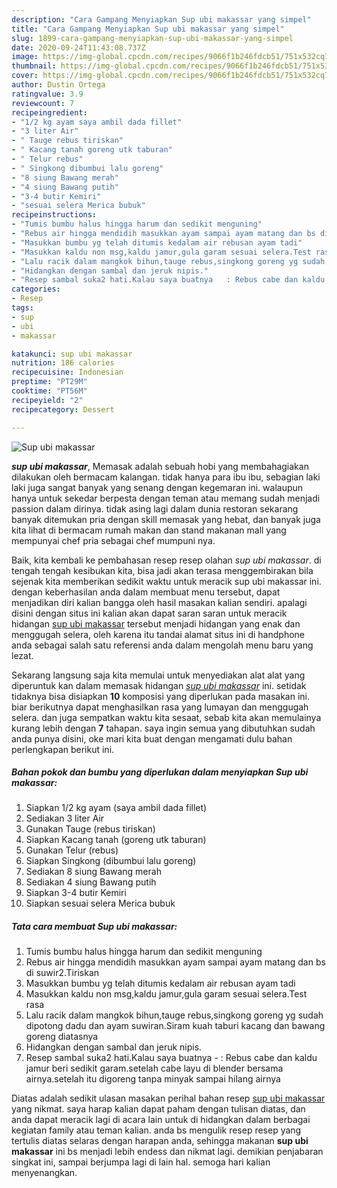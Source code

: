 ```yaml
---
description: "Cara Gampang Menyiapkan Sup ubi makassar yang simpel"
title: "Cara Gampang Menyiapkan Sup ubi makassar yang simpel"
slug: 1899-cara-gampang-menyiapkan-sup-ubi-makassar-yang-simpel
date: 2020-09-24T11:43:08.737Z
image: https://img-global.cpcdn.com/recipes/9066f1b246fdcb51/751x532cq70/sup-ubi-makassar-foto-resep-utama.jpg
thumbnail: https://img-global.cpcdn.com/recipes/9066f1b246fdcb51/751x532cq70/sup-ubi-makassar-foto-resep-utama.jpg
cover: https://img-global.cpcdn.com/recipes/9066f1b246fdcb51/751x532cq70/sup-ubi-makassar-foto-resep-utama.jpg
author: Dustin Ortega
ratingvalue: 3.9
reviewcount: 7
recipeingredient:
- "1/2 kg ayam saya ambil dada fillet"
- "3 liter Air"
- " Tauge rebus tiriskan"
- " Kacang tanah goreng utk taburan"
- " Telur rebus"
- " Singkong dibumbui lalu goreng"
- "8 siung Bawang merah"
- "4 siung Bawang putih"
- "3-4 butir Kemiri"
- "sesuai selera Merica bubuk"
recipeinstructions:
- "Tumis bumbu halus hingga harum dan sedikit menguning"
- "Rebus air hingga mendidih masukkan ayam sampai ayam matang dan bs di suwir2.Tiriskan"
- "Masukkan bumbu yg telah ditumis kedalam air rebusan ayam tadi"
- "Masukkan kaldu non msg,kaldu jamur,gula garam sesuai selera.Test rasa"
- "Lalu racik dalam mangkok bihun,tauge rebus,singkong goreng yg sudah dipotong dadu dan ayam suwiran.Siram kuah taburi kacang dan bawang goreng diatasnya"
- "Hidangkan dengan sambal dan jeruk nipis."
- "Resep sambal suka2 hati.Kalau saya buatnya   : Rebus cabe dan kaldu jamur beri sedikit garam.setelah cabe layu di blender bersama airnya.setelah itu digoreng tanpa minyak sampai hilang airnya"
categories:
- Resep
tags:
- sup
- ubi
- makassar

katakunci: sup ubi makassar 
nutrition: 186 calories
recipecuisine: Indonesian
preptime: "PT29M"
cooktime: "PT56M"
recipeyield: "2"
recipecategory: Dessert

---
```



![Sup ubi makassar](https://img-global.cpcdn.com/recipes/9066f1b246fdcb51/751x532cq70/sup-ubi-makassar-foto-resep-utama.jpg)

<b><i>sup ubi makassar</i></b>, Memasak adalah sebuah hobi yang membahagiakan dilakukan oleh bermacam kalangan. tidak hanya para ibu ibu, sebagian laki laki juga sangat banyak yang senang dengan kegemaran ini. walaupun hanya untuk sekedar berpesta dengan teman atau memang sudah menjadi passion dalam dirinya. tidak asing lagi dalam dunia restoran sekarang banyak ditemukan pria dengan skill memasak yang hebat, dan banyak juga kita lihat di bermacam rumah makan dan stand makanan mall yang mempunyai chef pria sebagai chef mumpuni nya.

Baik, kita kembali ke pembahasan resep resep olahan <i>sup ubi makassar</i>. di tengah tengah kesibukan kita, bisa jadi akan terasa menggembirakan bila sejenak kita memberikan sedikit waktu untuk meracik sup ubi makassar ini. dengan keberhasilan anda dalam membuat menu tersebut, dapat menjadikan diri kalian bangga oleh hasil masakan kalian sendiri. apalagi disini dengan situs ini kalian akan dapat saran saran untuk meracik hidangan <u>sup ubi makassar</u> tersebut menjadi hidangan yang enak dan menggugah selera, oleh karena itu tandai alamat situs ini di handphone anda sebagai salah satu referensi anda dalam mengolah menu baru yang lezat.




Sekarang langsung saja kita memulai untuk menyediakan alat alat yang diperuntuk kan dalam memasak hidangan <u><i>sup ubi makassar</i></u> ini. setidak tidaknya bisa disiapkan <b>10</b> komposisi yang diperlukan pada masakan ini. biar berikutnya dapat menghasilkan rasa yang lumayan dan menggugah selera. dan juga sempatkan waktu kita sesaat, sebab kita akan memulainya kurang lebih dengan <b>7</b> tahapan. saya ingin semua yang dibutuhkan sudah anda punya disini, oke mari kita buat dengan mengamati dulu bahan perlengkapan berikut ini.

<!--inarticleads1-->

##### Bahan pokok dan bumbu yang diperlukan dalam menyiapkan Sup ubi makassar:

1. Siapkan 1/2 kg ayam (saya ambil dada fillet)
1. Sediakan 3 liter Air
1. Gunakan  Tauge (rebus tiriskan)
1. Siapkan  Kacang tanah (goreng utk taburan)
1. Gunakan  Telur (rebus)
1. Siapkan  Singkong (dibumbui lalu goreng)
1. Sediakan 8 siung Bawang merah
1. Sediakan 4 siung Bawang putih
1. Siapkan 3-4 butir Kemiri
1. Siapkan sesuai selera Merica bubuk




<!--inarticleads2-->

##### Tata cara membuat Sup ubi makassar:

1. Tumis bumbu halus hingga harum dan sedikit menguning
1. Rebus air hingga mendidih masukkan ayam sampai ayam matang dan bs di suwir2.Tiriskan
1. Masukkan bumbu yg telah ditumis kedalam air rebusan ayam tadi
1. Masukkan kaldu non msg,kaldu jamur,gula garam sesuai selera.Test rasa
1. Lalu racik dalam mangkok bihun,tauge rebus,singkong goreng yg sudah dipotong dadu dan ayam suwiran.Siram kuah taburi kacang dan bawang goreng diatasnya
1. Hidangkan dengan sambal dan jeruk nipis.
1. Resep sambal suka2 hati.Kalau saya buatnya  -  : Rebus cabe dan kaldu jamur beri sedikit garam.setelah cabe layu di blender bersama airnya.setelah itu digoreng tanpa minyak sampai hilang airnya




Diatas adalah sedikit ulasan masakan perihal bahan resep <u>sup ubi makassar</u> yang nikmat. saya harap kalian dapat paham dengan tulisan diatas, dan anda dapat meracik lagi di acara lain untuk di hidangkan dalam berbagai kegiatan family atau teman kalian. anda bs mengulik resep resep yang tertulis diatas selaras dengan harapan anda, sehingga makanan <b>sup ubi makassar</b> ini bs menjadi lebih endess dan nikmat lagi. demikian penjabaran singkat ini, sampai berjumpa lagi di lain hal. semoga hari kalian menyenangkan.
